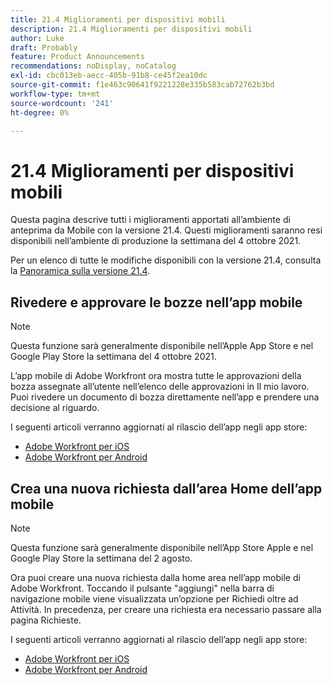 ```yaml
---
title: 21.4 Miglioramenti per dispositivi mobili
description: 21.4 Miglioramenti per dispositivi mobili
author: Luke
draft: Probably
feature: Product Announcements
recommendations: noDisplay, noCatalog
exl-id: cbc013eb-aecc-405b-91b8-ce45f2ea10dc
source-git-commit: f1e463c90641f9221228e335b583cab72762b3bd
workflow-type: tm+mt
source-wordcount: '241'
ht-degree: 0%

---
```


# 21.4 Miglioramenti per dispositivi mobili

Questa pagina descrive tutti i miglioramenti apportati all’ambiente di anteprima da Mobile con la versione 21.4. Questi miglioramenti saranno resi disponibili nell’ambiente di produzione la settimana del 4 ottobre 2021.

Per un elenco di tutte le modifiche disponibili con la versione 21.4, consulta la [Panoramica sulla versione 21.4](../../../product-announcements/product-releases/21.4-release-activity/21-4-release-overview.md).

## Rivedere e approvare le bozze nell’app mobile

>[!NOTE]
>
>Questa funzione sarà generalmente disponibile nell’Apple App Store e nel Google Play Store la settimana del 4 ottobre 2021.

L’app mobile di Adobe Workfront ora mostra tutte le approvazioni della bozza assegnate all’utente nell’elenco delle approvazioni in Il mio lavoro. Puoi rivedere un documento di bozza direttamente nell’app e prendere una decisione al riguardo.

I seguenti articoli verranno aggiornati al rilascio dell’app negli app store:

* [Adobe Workfront per iOS](../../../workfront-basics/mobile-apps/using-the-workfront-mobile-app/workfront-for-ios.md)
* [Adobe Workfront per Android](../../../workfront-basics/mobile-apps/using-the-workfront-mobile-app/workfront-for-android.md)

## Crea una nuova richiesta dall’area Home dell’app mobile

>[!NOTE]
>
>Questa funzione sarà generalmente disponibile nell’App Store Apple e nel Google Play Store la settimana del 2 agosto.

Ora puoi creare una nuova richiesta dalla home area nell’app mobile di Adobe Workfront. Toccando il pulsante &quot;aggiungi&quot; nella barra di navigazione mobile viene visualizzata un’opzione per Richiedi oltre ad Attività. In precedenza, per creare una richiesta era necessario passare alla pagina Richieste.

I seguenti articoli verranno aggiornati al rilascio dell’app negli app store:

* [Adobe Workfront per iOS](../../../workfront-basics/mobile-apps/using-the-workfront-mobile-app/workfront-for-ios.md)
* [Adobe Workfront per Android](../../../workfront-basics/mobile-apps/using-the-workfront-mobile-app/workfront-for-android.md)
